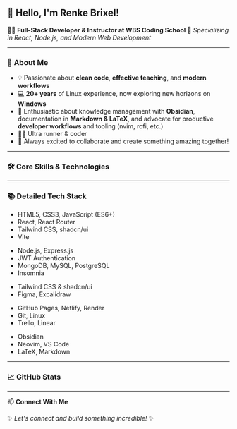 ## 👋 Hello, I'm Renke Brixel!

👨‍💻 **Full-Stack Developer & Instructor at WBS Coding School**
🌟 *Specializing in React, Node.js, and Modern Web Development*

---

### 🚀 **About Me**

* 💡 Passionate about **clean code**, **effective teaching**, and **modern workflows**
* 💻 **20+ years** of Linux experience, now exploring new horizons on **Windows**
* 📝 Enthusiastic about knowledge management with **Obsidian**, documentation in **Markdown & LaTeX**, and advocate for productive **developer workflows** and tooling (nvim, rofi, etc.)
* 🏃‍♂️ Ultra runner & coder
* 🤝 Always excited to collaborate and create something amazing together!

---

### 🛠️ **Core Skills & Technologies**

---

### 📚 **Detailed Tech Stack**

* HTML5, CSS3, JavaScript (ES6+)
* React, React Router
* Tailwind CSS, shadcn/ui
* Vite

- Node.js, Express.js
- JWT Authentication
- MongoDB, MySQL, PostgreSQL
- Insomnia

* Tailwind CSS & shadcn/ui
* Figma, Excalidraw

- GitHub Pages, Netlify, Render
- Git, Linux
- Trello, Linear

* Obsidian
* Neovim, VS Code
* LaTeX, Markdown

---

### 📈 **GitHub Stats**

---

📫 **Connect With Me**

✨ *Let's connect and build something incredible!* ✨
